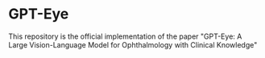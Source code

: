 # GPT-Eye
This repository is the official implementation of the paper "GPT-Eye: A Large Vision-Language Model for Ophthalmology with Clinical Knowledge"
